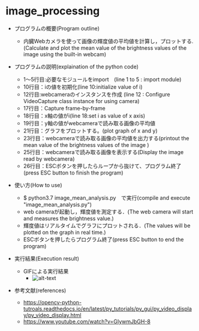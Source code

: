 # image_processing

- プログラムの概要(Program outline)


  - 内臓Webカメラを使って画像の輝度値の平均値を計算し，プロットする.(Calculate and plot the mean value of the brightness values of the image using the built-in webcam)
  
- プログラムの説明(explaination of the python code)
  - 1～5行目:必要なモジュールをimport　(line 1 to 5 : import module)
  - 10行目：iの値を初期化(line 10:initialize value of i)
  - 12行目:webcameraのインスタンスを作成   (line 12 : Configure VideoCapture class instance for using camera)
  - 17行目：Capture frame-by-frame
  - 18行目：x軸の値がi(line 18:set i as value of x axis)
  - 19行目：y軸の値がwebcameraで読み取る画像の平均値
  - 21行目：グラフをプロットする。(plot graph of x and y)
  - 23行目：webcameraで読み取る画像の平均値を出力する(printout the mean value of the brightness values of the image )
  - 25行目：webcameraで読み取る画像を表示する(Display the image read by webcamera)
  - 26行目：ESCボタンを押したらループから抜けて、プログラム終了(press ESC button to finish the program)
- 使い方(How to use)
  - $ python3.7 image_mean_analysis.py　で実行(compile and execute "image_mean_analysis.py")
  - web cameraが起動し，輝度値を測定する．(The web camera will start and measures the brightness value.)
  - 輝度値はリアルタイムでグラフにプロットされる．(The values will be plotted on the graph in real time.)
  - ESCボタンを押したらプログラム終了(press ESC button to end the program)

- 実行結果(Execution result)
  - GIFによる実行結果
    - ![alt-text](https://github.com/acaptakiyudin04/image_processing/blob/master/result.gif)

- 参考文献(references)
  - https://opencv-python-tutroals.readthedocs.io/en/latest/py_tutorials/py_gui/py_video_display/py_video_display.html
  - https://www.youtube.com/watch?v=GIywmJbGH-8
